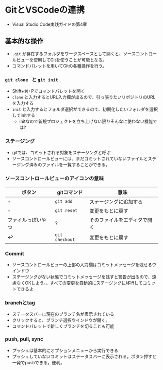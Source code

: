 # GitとVSCodeの連携
- Visual Studio Code実践ガイドの第4章

## 基本的な操作
- `.git` が存在するフォルダをワークスペースとして開くと、ソースコントロールビューを使用してGitを使うことが可能となる。
- コマンドパレットを用いてGitの各種操作を行う。

### `git clone ` と `git init`
- Shift+⌘+Pでコマンドパレットを開く
- `clone` と入力するとURL入力欄が出るので、引っ張りたいリポジトリのURLを入力する
- `init` と入力するとフォルダ選択ができるので、初期化したいフォルダを選択してinitする
  - initなので新規プロジェクトを立ち上げない限りそんなに使わない機能では?

### ステージング
- gitでは、コミットされる対象をステージングと呼ぶ
- ソースコントロールビューには、まだコミットされていないファイルとステージング済みのファイルを一覧することができる。

### ソースコントロールビューのアイコンの意味
|ボタン|gitコマンド|意味|
| ---- | ---- | ---- |
|  +  |  `git add`  |ステージングに追加する|
|  -  |  `git reset`  |変更をもとに戻す|
|  ファイルっぽいやつ  |  ?  |そのファイルをエディタで開く|
|  ↩  |  `git checkout`|変更をもとに戻す|

### Commit
- ソースコントロールビューの上部の入力欄はコミットメッセージを残せるウインドウ
- ステージングがない状態でコミットメッセージを残すと警告が出るので、遠慮なくOKしよう。。すべての変更を自動的にステージングに移行してコミットできるよ

### branchとtag
- ステータスバーに現在のブランチ名が表示されている
- クリックすると、ブランチ選択ウインドウが開く。
- コマンドパレットで新しくブランチを切ることも可能

### push, pull, sync
- プッシュは基本的にオプションメニューから実行できる
- プッシュしていないコミットはステータスバーに表示される。ボタン押すと一発でpushできる。便利。